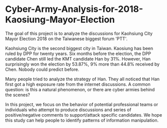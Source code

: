 # Cyber-Army-Analysis-for-2018-Kaosiung-Mayor-Election

The goal of this project is to analyze the discussions for Kaohsiung City Mayor Election 2018 on the Taiwanese biggest forum 'PTT'.

Kaohsiung City is the second biggest city in Taiwan. Kaosiung has been ruled by DPP for twenty years. Six months before the election, 
the DPP candidate Chen still led the KMT candidate Han by 31%. However, Han surprisingly won the election by 53.87%, 9% more than 44.8% 
received by Chen. Nobody could predict before.

Many people tried to analyze the strategy of Han. They all noticed that Han first got a high exposure rate from the internet discussions. 
A common question: is this a natural phenomenon, or there are cyber armies behind the scenes?

In this project, we focus on the behavior of potential professional teams or individuals who attempt to produce discussions and series of 
positive/negative comments to support/attack specific candidates. We hope this study can help people to identify patterns of information 
manipulation.
